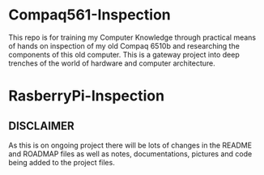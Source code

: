# Compaq561-Inspection
This repo is for training my Computer Knowledge through practical means of hands on inspection of my old Compaq 6510b and researching the components of this old computer. This is a gateway project into deep trenches of the world of hardware and computer architecture.

# RasberryPi-Inspection

## DISCLAIMER

As this is on ongoing project there will be lots of changes in the README and ROADMAP files as well as notes, documentations, pictures and code being added to the project files.